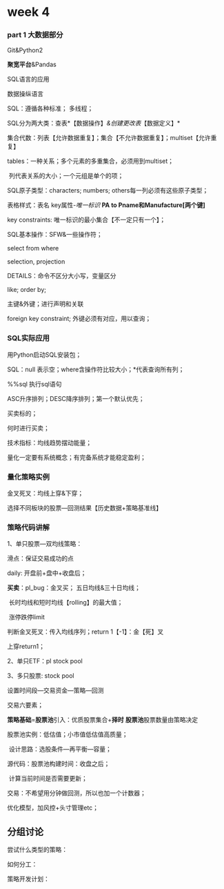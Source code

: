 # week 4 

### part 1 大数据部分

Git&Python2

**聚宽平台**&Pandas

SQL语言的应用

数据操纵语言

SQL：遵循各种标准； 多线程；

SQL分为两大类：查表*【数据操作】*&创建更改表*【数据定义】*

集合代数：列表【允许数据重复】；集合【不允许数据重复】；multiset【允许重复】

tables：一种关系；多个元素的多重集合，必须用到multiset；

​				列代表关系的大小；一个元组是单个的项；

SQL原子类型：characters; numbers; others每一列必须有这些原子类型；

表格样式：表名  key属性-*唯一标识*   **PA to Pname和Manufacture[两个键]**

key constraints: 唯一标识的最小集合【不一定只有一个】；

SQL基本操作：SFW&一些操作符；

select  from  where

selection, projection

DETAILS：命令不区分大小写，变量区分

like; order by;

主键&外键；进行声明和关联

foreign key constraint; 外键必须有对应，用以查询；

### SQL实际应用

用Python启动SQL安装包；

SQL：null 表示空；where含操作符比较大小；*代表查询所有列；

%%sql 执行sql语句

ASC升序排列；DESC降序排列；第一个默认优先；

买卖标的；

何时进行买卖；

技术指标：均线趋势摆动能量；

量化一定要有系统概念；有完备系统才能稳定盈利；

### 量化策略实例

金叉死叉：均线上穿&下穿；

选择不同板块的股票—回测结果【历史数据+策略基准线】

### 策略代码讲解

1、单只股票—双均线策略：

滑点：保证交易成功的点

daily: 开盘前+盘中+收盘后；

**买卖**：pl_bug：金叉买；			五日均线&三十日均线；

​		长时均线和短时均线【rolling】的最大值；

​		涨停跌停limit

判断金叉死叉：传入均线序列；return 1【-1】：金【死】叉

上穿return1；

2、单只ETF：pl stock pool

3、多只股票: stock pool

设置时间段—交易资金—策略—回测

交易六要素；

**策略基础**=**股票池**引入：优质股票集合+**择时** **股票池**股票数量由策略决定

股票池实例：低估值；小市值低估值高质量；

​			设计思路：选股条件—再平衡—容量；

源代码：股票池构建时间：收盘之后；

​							计算当前时间是否需要更新；

交易：不希望用分钟做回测，所以也加一个计数器；  

优化模型，加风控+头寸管理etc；

## 分组讨论

尝试什么类型的策略：

如何分工：

策略开发计划：